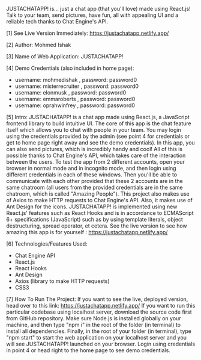 JUSTACHATAPP! is... just a chat app (that you'll love) made using React.js! Talk to your team, send pictures, have fun, all with appealing UI and a reliable tech thanks to Chat Engine's API.

[1] See Live Version Immediately: https://justachatapp.netlify.app/

[2] Author: Mohmed Ishak

[3] Name of Web Application: JUSTACHATAPP!

[4] Demo Credentials (also included in home page): 
* username: mohmedishak , password: password0
* username: misterrecruiter , password: password0
* username: elonmusk , password: password0
* username: emmaroberts , password: password0
* username: oprahwinfrey , password: password0


[5] Intro: JUSTACHATAPP! is a chat app made using React.js, a JavaScript frontend library to build intuitive UI. The core of this app is the chat feature itself
which allows you to chat with people in your team. You may login using the credentials provided by the admin (see point 4 for credentials or get to home page right away
and see the demo credentials). In this app, you can also send pictures, which is incredibly handy and cool! All of this is possible thanks to Chat Engine's API, which 
takes care of the interaction between the users. To test the app from 2 different accounts, open your browser in normal mode and in incognito mode, and then login using
different credentials in each of these windows. Then you'll be able to communicate with each other provided that these 2 accounts are in the same chatroom (all users from the provided credentials are in the same chatroom, which is called "Amazing People"). This project also makes use of Axios to make HTTP requests to Chat Engine's API. Also, it makes use of Ant Design for the icons. JUSTACHATAPP! is implemented using new React.js' features such as React Hooks and is in accordance to ECMAScript 6+ specifications (JavaScript) such as by using template literals, object destructuring, spread operator, et cetera. See the live version to see how amazing this app is for yourself : https://justachatapp.netlify.app/

[6] Technologies/Features Used:
* Chat Engine API
* React.js
* React Hooks
* Ant Design
* Axios (library to make HTTP requests)
* CSS3

[7] How To Run The Project: If you want to see the live, deployed version, head over to this link: https://justachatapp.netlify.app/ If you want to run this particular
codebase using localhost server, download the source code first from GitHub repository. Make sure Node.js is installed globally on your machine, and then type
"npm i" in the root of the folder (in terminal) to install all dependencies. Finally, in the root of your folder (in terminal), type "npm start" to start the web application
on your localhost server and you will see JUSTACHATAPP! launched on your browser. Login using credentials in point 4 or head right to the home page to see demo credentials.
